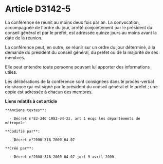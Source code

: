 # Article D3142-5

La conférence se réunit au moins deux fois par an. La convocation, accompagnée de l'ordre du jour, arrêté conjointement par
le président du conseil général et par le préfet, est adressée quinze jours au moins avant la date de la réunion.

La conférence peut, en outre, se réunir sur un ordre du jour déterminé, à la demande du président du conseil général, du
préfet ou de la majorité de ses membres.

Elle peut entendre toute personne pouvant lui apporter des informations utiles.

Les délibérations de la conférence sont consignées dans le procès-verbal de séance qui est signé par le président du conseil
général et le préfet ; une copie est adressée à chacun des membres.

**Liens relatifs à cet article**

	**Anciens textes**:

	  - Décret n°83-346 1983-04-22, art 1 ecqc les départements de métropole

	**Codifié par**:

	  - Décret n°2000-318 2000-04-07

	**Créé par**:

	  - Décret n°2000-318 2000-04-07 jorf 9 avril 2000
